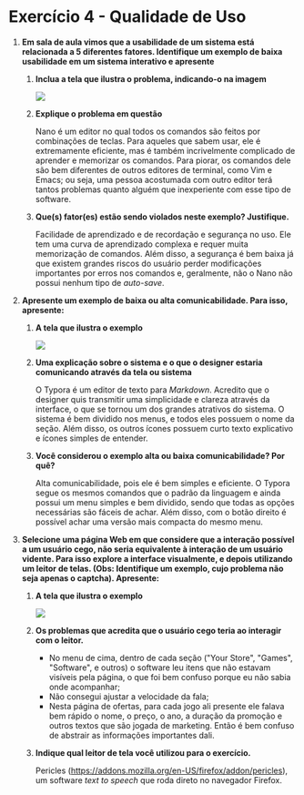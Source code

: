 # Exercício 4 - Qualidade de Uso

1. **Em sala de aula vimos que a usabilidade de um sistema está relacionada a 5 diferentes fatores. Identifique um exemplo de baixa usabilidade em um sistema interativo e apresente**
   
   1. **Inclua a tela que ilustra o problema, indicando-o na imagem**
   
      ![](https://www.howtogeek.com/wp-content/uploads/2011/02/banner1.png)
   
   2. **Explique o problema em questão**
   
      Nano é um editor no qual todos os comandos são feitos por combinações de teclas. Para aqueles que sabem usar, ele é extremamente eficiente, mas é também incrivelmente complicado de aprender e memorizar os comandos. Para piorar, os comandos dele são bem diferentes de outros editores de terminal, como Vim e Emacs; ou seja, uma pessoa acostumada com outro editor terá tantos problemas quanto alguém que inexperiente com esse tipo de software.
   
   3. **Que(s) fator(es) estão sendo violados neste exemplo? Justifique.**
   
      Facilidade de aprendizado e de recordação e segurança no uso. Ele tem uma curva de aprendizado complexa e requer muita memorização de comandos. Além disso, a segurança é bem baixa já que existem grandes riscos do usuário perder modificações importantes por erros nos comandos e, geralmente, não o Nano não possui nenhum tipo de *auto-save*.
2. **Apresente um exemplo de baixa ou alta comunicabilidade. Para isso, apresente:**
   
   1. **A tela que ilustra o exemplo**
   
      ![](https://i.imgur.com/kmMgJgF.png)
   
   2. **Uma explicação sobre o sistema e o que o designer estaria comunicando através da tela ou sistema**
   
      O Typora é um editor de texto para *Markdown*. Acredito que o designer quis transmitir uma simplicidade e clareza através da interface, o que se tornou um dos grandes atrativos do sistema. O sistema é bem dividido nos menus, e todos eles possuem o nome da seção. Além disso, os outros ícones possuem curto texto explicativo e ícones simples de entender.
   
   3. **Você considerou o exemplo alta ou baixa comunicabilidade? Por quê?**
   
      Alta comunicabilidade, pois ele é bem simples e eficiente. O Typora segue os mesmos comandos que o padrão da linguagem e ainda possui um menu simples e bem dividido, sendo que todas as opções necessárias são fáceis de achar. Além disso, com o botão direito é possível achar uma versão mais compacta do mesmo menu.
3. **Selecione uma página Web em que considere que a interação possível a um usuário cego, não seria equivalente à interação de um usuário vidente. Para isso explore a interface visualmente, e depois utilizando um leitor de telas. (Obs: Identifique um exemplo, cujo problema não seja apenas o captcha). Apresente:**
   
   1. **A tela que ilustra o exemplo**
   
      ![](https://i.imgur.com/gsd4x7N.png)
   
   2. **Os problemas que acredita que o usuário cego teria ao interagir com o leitor.**
   
      * No menu de cima, dentro de cada seção ("Your Store", "Games", "Software", e outros) o software leu itens que não estavam visíveis pela página, o que foi bem confuso porque eu não sabia onde acompanhar;
      * Não consegui ajustar a velocidade da fala;
      * Nesta página de ofertas, para cada jogo ali presente ele falava bem rápido o nome, o preço, o ano, a duração da promoção e outros textos que são jogada de marketing. Então é bem confuso de abstrair as informações importantes dali.
   
   3. **Indique qual leitor de tela você utilizou para o exercício.**
   
      Pericles (https://addons.mozilla.org/en-US/firefox/addon/pericles), um software *text to speech* que roda direto no navegador Firefox.